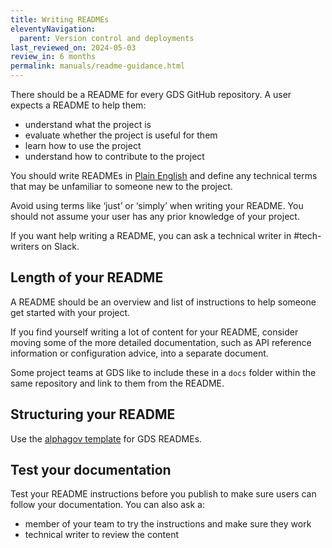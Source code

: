 ```yaml
---
title: Writing READMEs
eleventyNavigation:
  parent: Version control and deployments
last_reviewed_on: 2024-05-03
review_in: 6 months
permalink: manuals/readme-guidance.html
---
```


There should be a README for every GDS GitHub repository. A user expects a README to help them:

* understand what the project is
* evaluate whether the project is useful for them
* learn how to use the project
* understand how to contribute to the project

You should write READMEs in [Plain English](https://www.gov.uk/guidance/content-design/writing-for-gov-uk#plain-english) and define any technical terms that may be unfamiliar to someone new to the project.

Avoid using terms like ‘just’ or ‘simply’ when writing your README. You should not assume your user has any prior knowledge of your project.

If you want help writing a README, you can ask a technical writer in #tech-writers on Slack.

## Length of your README

A README should be an overview and list of instructions to help someone get started with your project.

If you find yourself writing a lot of content for your README, consider moving some of the more detailed documentation, such as API reference information or configuration advice, into a separate document.

Some project teams at GDS like to include these in a `docs` folder within the same repository and link to them from the README.

## Structuring your README
Use the [alphagov template](https://github.com/alphagov/readme-template/blob/main/README.md) for GDS READMEs.

## Test your documentation

Test your README instructions before you publish to make sure users can follow your documentation. You can also ask a:

* member of your team to try the instructions and make sure they work
* technical writer to review the content
